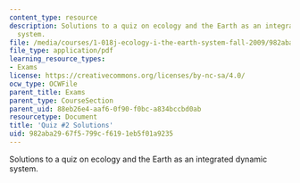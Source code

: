 ```yaml
---
content_type: resource
description: Solutions to a quiz on ecology and the Earth as an integrated dynamic
  system.
file: /media/courses/1-018j-ecology-i-the-earth-system-fall-2009/982aba2967f5799cf6191eb5f01a9235_MIT1_018JF09_exam_2.pdf
file_type: application/pdf
learning_resource_types:
- Exams
license: https://creativecommons.org/licenses/by-nc-sa/4.0/
ocw_type: OCWFile
parent_title: Exams
parent_type: CourseSection
parent_uid: 88eb26e4-aaf6-0f90-f0bc-a834bccbd0ab
resourcetype: Document
title: 'Quiz #2 Solutions'
uid: 982aba29-67f5-799c-f619-1eb5f01a9235
---
```

Solutions to a quiz on ecology and the Earth as an integrated dynamic system.